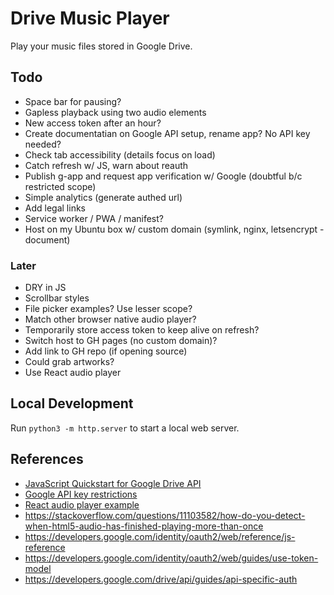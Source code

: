 
# Drive Music Player

Play your music files stored in Google Drive.

## Todo

- Space bar for pausing?
- Gapless playback using two audio elements
- New access token after an hour?
- Create documentatian on Google API setup, rename app? No API key needed?
- Check tab accessibility (details focus on load)
- Catch refresh w/ JS, warn about reauth
- Publish g-app and request app verification w/ Google (doubtful b/c restricted scope)
- Simple analytics (generate authed url)
- Add legal links
- Service worker / PWA / manifest?
- Host on my Ubuntu box w/ custom domain (symlink, nginx, letsencrypt - document)

### Later

- DRY in JS
- Scrollbar styles
- File picker examples? Use lesser scope?
- Match other browser native audio player?
- Temporarily store access token to keep alive on refresh?
- Switch host to GH pages (no custom domain)?
- Add link to GH repo (if opening source)
- Could grab artworks?
- Use React audio player

## Local Development

Run `python3 -m http.server` to start a local web server. 

## References

- [JavaScript Quickstart for Google Drive API](https://developers.google.com/drive/api/quickstart/js)
- [Google API key restrictions](https://cloud.google.com/docs/authentication/api-keys#api_key_restrictions)
- [React audio player example](https://codesandbox.io/s/react-w877cp)
- https://stackoverflow.com/questions/11103582/how-do-you-detect-when-html5-audio-has-finished-playing-more-than-once
- https://developers.google.com/identity/oauth2/web/reference/js-reference
- https://developers.google.com/identity/oauth2/web/guides/use-token-model
- https://developers.google.com/drive/api/guides/api-specific-auth
